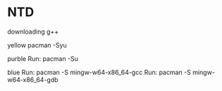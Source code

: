 # NTD

downloading g++

yellow
pacman -Syu

purble 
Run:  pacman -Su

blue
Run: pacman -S mingw-w64-x86_64-gcc
Run: pacman -S mingw-w64-x86_64-gdb